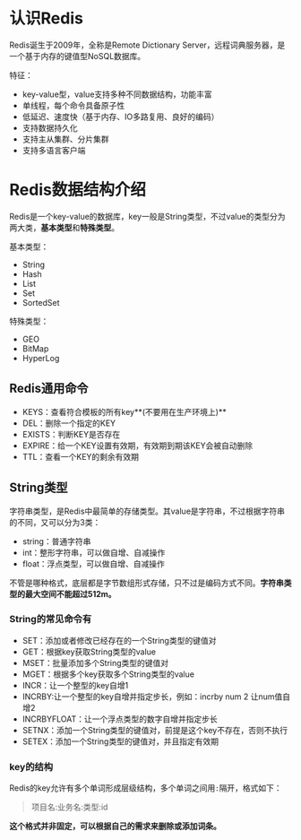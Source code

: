 # 认识Redis

Redis诞生于2009年，全称是Remote Dictionary Server，远程词典服务器，是一个基于内存的键值型NoSQL数据库。

特征：

- key-value型，value支持多种不同数据结构，功能丰富
- 单线程，每个命令具备原子性
- 低延迟、速度快（基于内存、IO多路复用、良好的编码）
- 支持数据持久化
- 支持主从集群、分片集群
- 支持多语言客户端

# Redis数据结构介绍

Redis是一个key-value的数据库，key一般是String类型，不过value的类型分为两大类，**基本类型**和**特殊类型**。

基本类型：

- String
- Hash
- List
- Set
- SortedSet

特殊类型：

- GEO
- BitMap
- HyperLog

## Redis通用命令

- KEYS：查看符合模板的所有key**(不要用在生产环境上)**
- DEL：删除一个指定的KEY
- EXISTS：判断KEY是否存在
- EXPIRE：给一个KEY设置有效期，有效期到期该KEY会被自动删除
- TTL：查看一个KEY的剩余有效期

## String类型

字符串类型，是Redis中最简单的存储类型。其value是字符串，不过根据字符串的不同，又可以分为3类：

- string：普通字符串
- int：整形字符串，可以做自增、自减操作
- float：浮点类型，可以做自增、自减操作

不管是哪种格式，底层都是字节数组形式存储，只不过是编码方式不同。**字符串类型的最大空间不能超过512m。**

### String的常见命令有

- SET：添加或者修改已经存在的一个String类型的键值对
- GET：根据key获取String类型的value
- MSET：批量添加多个String类型的键值对
- MGET：根据多个key获取多个String类型的value
- INCR：让一个整型的key自增1
- INCRBY:让一个整型的key自增并指定步长，例如：incrby num 2 让num值自增2
- INCRBYFLOAT：让一个浮点类型的数字自增并指定步长
- SETNX：添加一个String类型的键值对，前提是这个key不存在，否则不执行
- SETEX：添加一个String类型的键值对，并且指定有效期

### key的结构

Redis的key允许有多个单词形成层级结构，多个单词之间用`:`隔开，格式如下：

> 项目名:业务名:类型:id

**这个格式并非固定，可以根据自己的需求来删除或添加词条。**

